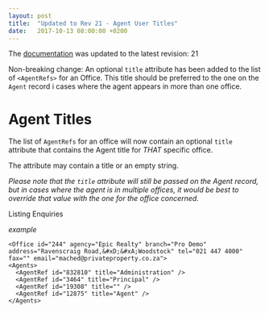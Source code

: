 ```yaml
---
layout: post
title:  "Updated to Rev 21 - Agent User Titles"
date:   2017-10-13 08:00:00 +0200
---
```

The [documentation](/FeedStoreAPI/docs) was updated to the latest revision: 21

Non-breaking change: An optional `title` attribute has been added to the list of `<AgentRefs>` for an Office. This title should be preferred to the one on the `Agent` record i cases where the agent appears in more than one office.

# Agent Titles
The list of `AgentRefs` for an office will now contain an optional `title` attribute that contains the Agent title for *THAT* specific office.

The attribute may contain a title or an empty string.

_Please note that the `title` attribute will still be passed on the *Agent* record, but in cases where the agent is in multiple offices, it would be best to override that value with the one for the office concerned._

Listing Enquiries


_example_

```
<Office id="244" agency="Epic Realty" branch="Pro Demo" address="Ravenscraig Road,&#xD;&#xA;Woodstock" tel="021 447 4000" fax="" email="mached@privateproperty.co.za">
<Agents>
  <AgentRef id="832810" title="Administration" />
  <AgentRef id="3464" title="Principal" />
  <AgentRef id="19308" title="" />
  <AgentRef id="12875" title="Agent" />
</Agents>
```